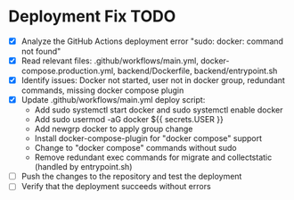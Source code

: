 # Deployment Fix TODO

- [x] Analyze the GitHub Actions deployment error "sudo: docker: command not found"
- [x] Read relevant files: .github/workflows/main.yml, docker-compose.production.yml, backend/Dockerfile, backend/entrypoint.sh
- [x] Identify issues: Docker not started, user not in docker group, redundant commands, missing docker compose plugin
- [x] Update .github/workflows/main.yml deploy script:
  - Add sudo systemctl start docker and sudo systemctl enable docker
  - Add sudo usermod -aG docker ${{ secrets.USER }}
  - Add newgrp docker to apply group change
  - Install docker-compose-plugin for "docker compose" support
  - Change to "docker compose" commands without sudo
  - Remove redundant exec commands for migrate and collectstatic (handled by entrypoint.sh)
- [ ] Push the changes to the repository and test the deployment
- [ ] Verify that the deployment succeeds without errors

